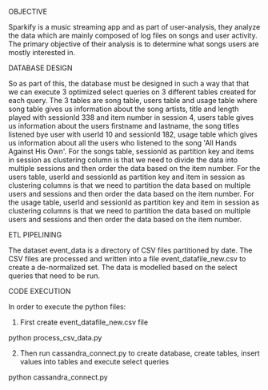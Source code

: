 OBJECTIVE

Sparkify is a music streaming app and as part of user-analysis, they analyze the data which are mainly composed of log files on songs and user activity. The primary objective of their analysis is to determine what songs users are mostly interested in.

DATABASE DESIGN

So as part of this, the database must be designed in such a way that that we can execute 3 optimized select queries on 3 different tables created for each query. The 3 tables are song table, users table and usage table where song table gives us information about the song artists, title and length played with sessionId 338 and item number in session 4, users table gives us information about the users firstname and lastname, the song titles listened bye user with userId 10 and sessionId 182, usage table which gives us information about all the users who listened to the song 'All Hands Against His Own'. For the songs table, sessionId as partition key and items in session as clustering column is that we need to divide the data into multiple sessions and then order the data based on the item number. For the users table, userId and sessionId as partition key and item in session as clustering columns is that we need to partition the data based on multiple users and sessions and then order the data based on the item number. For the usage table, userId and sessionId as partition key and item in session as clustering columns is that we need to partition the data based on multiple users and sessions and then order the data based on the item number.

ETL PIPELINING

The dataset event_data is a directory of CSV files partitioned by date. The CSV files are processed and written into a file event_datafile_new.csv to create a de-normalized set. The data is modelled based on the select queries that need to be run.

CODE EXECUTION

In order to execute the python files:

1) First create event_datafile_new.csv file

python process_csv_data.py

2) Then run cassandra_connect.py to create database, create tables, insert values into tables and execute select queries

python cassandra_connect.py
